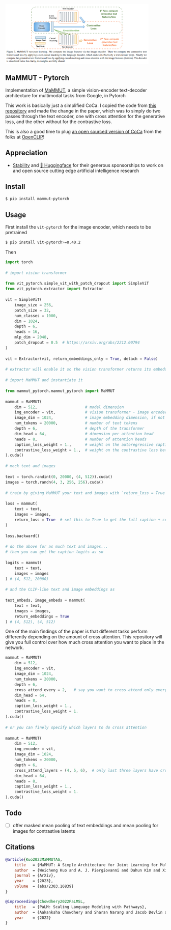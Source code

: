 <img src="./mammut.png" width="450px"></img>

## MaMMUT - Pytorch

Implementation of <a href="https://arxiv.org/abs/2303.16839">MaMMUT</a>, a simple vision-encoder text-decoder architecture for multimodal tasks from Google, in Pytorch

This work is basically just a simplified CoCa. I copied the code from <a href="https://github.com/lucidrains/CoCa-pytorch">this repository</a> and made the change in the paper, which was to simply do two passes through the text encoder, one with cross attention for the generative loss, and the other without for the contrastive loss.

This is also a good time to plug <a href="https://laion.ai/blog/coca/">an open sourced version of CoCa</a> from the folks at <a href="https://github.com/mlfoundations/open_clip">OpenCLIP</a>!

## Appreciation

- <a href="https://stability.ai/">Stability</a> and <a href="https://huggingface.co/">🤗 Huggingface</a> for their generous sponsorships to work on and open source cutting edge artificial intelligence research

## Install

```bash
$ pip install mammut-pytorch
```

## Usage

First install the `vit-pytorch` for the image encoder, which needs to be pretrained

```bash
$ pip install vit-pytorch>=0.40.2
```

Then

```python
import torch

# import vision transformer

from vit_pytorch.simple_vit_with_patch_dropout import SimpleViT
from vit_pytorch.extractor import Extractor

vit = SimpleViT(
    image_size = 256,
    patch_size = 32,
    num_classes = 1000,
    dim = 1024,
    depth = 6,
    heads = 16,
    mlp_dim = 2048,
    patch_dropout = 0.5  # https://arxiv.org/abs/2212.00794
)

vit = Extractor(vit, return_embeddings_only = True, detach = False)

# extractor will enable it so the vision transformer returns its embeddings

# import MaMMUT and instantiate it

from mammut_pytorch.mammut_pytorch import MaMMUT

mammut = MaMMUT(
    dim = 512,                     # model dimension
    img_encoder = vit,             # vision transformer - image encoder, returning image embeddings as (batch, seq, dim)
    image_dim = 1024,              # image embedding dimension, if not the same as model dimensions
    num_tokens = 20000,            # number of text tokens
    depth = 6,                     # depth of the transformer
    dim_head = 64,                 # dimension per attention head
    heads = 8,                     # number of attention heads
    caption_loss_weight = 1.,      # weight on the autoregressive caption loss
    contrastive_loss_weight = 1.,  # weight on the contrastive loss between image and text CLS embeddings
).cuda()

# mock text and images

text = torch.randint(0, 20000, (4, 512)).cuda()
images = torch.randn(4, 3, 256, 256).cuda()

# train by giving MaMMUT your text and images with `return_loss = True`

loss = mammut(
    text = text,
    images = images,
    return_loss = True  # set this to True to get the full caption + contrastive loss
)

loss.backward()

# do the above for as much text and images...
# then you can get the caption logits as so

logits = mammut(
    text = text,
    images = images
) # (4, 512, 20000)

# and the CLIP-like text and image embeddings as

text_embeds, image_embeds = mammut(
    text = text,
    images = images,
    return_embeddings = True
) # (4, 512), (4, 512)
```

One of the main findings of the paper is that different tasks perform differently depending on the amount of cross attention. This repository will give you full control over how much cross attention you want to place in the network.

```python
mammut = MaMMUT(
    dim = 512,
    img_encoder = vit,
    image_dim = 1024,
    num_tokens = 20000,
    depth = 6,
    cross_attend_every = 2,   # say you want to cross attend only every 2 layers
    dim_head = 64,
    heads = 8,
    caption_loss_weight = 1.,
    contrastive_loss_weight = 1.
).cuda()

# or you can finely specify which layers to do cross attention

mammut = MaMMUT(
    dim = 512,
    img_encoder = vit,
    image_dim = 1024,
    num_tokens = 20000,
    depth = 6,
    cross_attend_layers = (4, 5, 6),  # only last three layers have cross attention
    dim_head = 64,
    heads = 8,
    caption_loss_weight = 1.,
    contrastive_loss_weight = 1.
).cuda()
```

## Todo

- [ ] offer masked mean pooling of text embeddings and mean pooling for images for contrastive latents

## Citations

```bibtex
@article{Kuo2023MaMMUTAS,
    title   = {MaMMUT: A Simple Architecture for Joint Learning for MultiModal Tasks},
    author  = {Weicheng Kuo and A. J. Piergiovanni and Dahun Kim and Xiyang Luo and Benjamin Caine and W. Li and Abhijit S. Ogale and Luowei Zhou and Andrew M. Dai and Zhifeng Chen and Claire Cui and Anelia Angelova},
    journal = {ArXiv},
    year    = {2023},
    volume  = {abs/2303.16839}
}
```

```bibtex
@inproceedings{Chowdhery2022PaLMSL,
    title   = {PaLM: Scaling Language Modeling with Pathways},
    author  = {Aakanksha Chowdhery and Sharan Narang and Jacob Devlin and Maarten Bosma and Gaurav Mishra and Adam Roberts and Paul Barham and Hyung Won Chung and Charles Sutton and Sebastian Gehrmann and Parker Schuh and Kensen Shi and Sasha Tsvyashchenko and Joshua Maynez and Abhishek Rao and Parker Barnes and Yi Tay and Noam M. Shazeer and Vinodkumar Prabhakaran and Emily Reif and Nan Du and Benton C. Hutchinson and Reiner Pope and James Bradbury and Jacob Austin and Michael Isard and Guy Gur-Ari and Pengcheng Yin and Toju Duke and Anselm Levskaya and Sanjay Ghemawat and Sunipa Dev and Henryk Michalewski and Xavier Garc{\'i}a and Vedant Misra and Kevin Robinson and Liam Fedus and Denny Zhou and Daphne Ippolito and David Luan and Hyeontaek Lim and Barret Zoph and Alexander Spiridonov and Ryan Sepassi and David Dohan and Shivani Agrawal and Mark Omernick and Andrew M. Dai and Thanumalayan Sankaranarayana Pillai and Marie Pellat and Aitor Lewkowycz and Erica Oliveira Moreira and Rewon Child and Oleksandr Polozov and Katherine Lee and Zongwei Zhou and Xuezhi Wang and Brennan Saeta and Mark Diaz and Orhan Firat and Michele Catasta and Jason Wei and Kathleen S. Meier-Hellstern and Douglas Eck and Jeff Dean and Slav Petrov and Noah Fiedel},
    year    = {2022}
}
```
